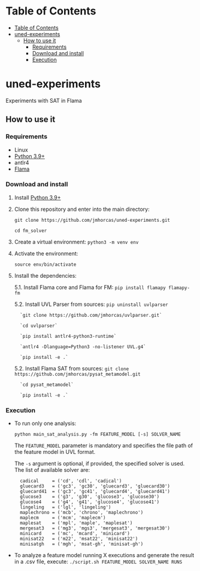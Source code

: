 # Table of Contents
- [Table of Contents](#table-of-contents)
- [uned-experiments](#uned-experiments)
  - [How to use it](#how-to-use-it)
    - [Requirements](#requirements)
    - [Download and install](#download-and-install)
    - [Execution](#execution)
  
# uned-experiments
Experiments with SAT in Flama

## How to use it

### Requirements
- Linux
- [Python 3.9+](https://www.python.org/)
- antlr4
- [Flama](https://flamapy.github.io/)

### Download and install
1. Install [Python 3.9+](https://www.python.org/)
2. Clone this repository and enter into the main directory:

    `git clone https://github.com/jmhorcas/uned-experiments.git`

    `cd fm_solver`

3. Create a virtual environment: `python3 -m venv env`

4. Activate the environment: 
   
   `source env/bin/activate`
   
5. Install the dependencies: 

    5.1. Install Flama core and Flama for FM:
        `pip install flamapy flamapy-fm`

    5.2. Install UVL Parser from sources:
         `pip uninstall uvlparser`

         `git clone https://github.com/jmhorcas/uvlparser.git`

         `cd uvlparser`

         `pip install antlr4-python3-runtime`

         `antlr4 -Dlanguage=Python3 -no-listener UVL.g4`

         `pip install -e .`

    5.2. Install Flama SAT from sources:
         `git clone https://github.com/jmhorcas/pysat_metamodel.git`

         `cd pysat_metamodel`
         
         `pip install -e .`


### Execution
- To run only one analysis: 
    
    `python main_sat_analysis.py -fm FEATURE_MODEL [-s] SOLVER_NAME`

    The `FEATURE_MODEL` parameter is mandatory and specifies the file path of the feature model in UVL format.
    
    The `-s` argument is optional, if provided, the specified solver is used. The list of available solver are:
            
        cadical     = ('cd', 'cdl', 'cadical')
        gluecard3   = ('gc3', 'gc30', 'gluecard3', 'gluecard30')
        gluecard41  = ('gc3', 'gc41', 'gluecard4', 'gluecard41')
        glucose3    = ('g3', 'g30', 'glucose3', 'glucose30')
        glucose4    = ('g4', 'g41', 'glucose4', 'glucose41')
        lingeling   = ('lgl', 'lingeling')
        maplechrono = ('mcb', 'chrono', 'maplechrono')
        maplecm     = ('mcm', 'maplecm')
        maplesat    = ('mpl', 'maple', 'maplesat')
        mergesat3   = ('mg3', 'mgs3', 'mergesat3', 'mergesat30')
        minicard    = ('mc', 'mcard', 'minicard')
        minisat22   = ('m22', 'msat22', 'minisat22')
        minisatgh   = ('mgh', 'msat-gh', 'minisat-gh')


- To analyze a feature model running X executions and generate the result in a .csv file, execute:
    `./script.sh FEATURE_MODEL SOLVER_NAME RUNS`
    
